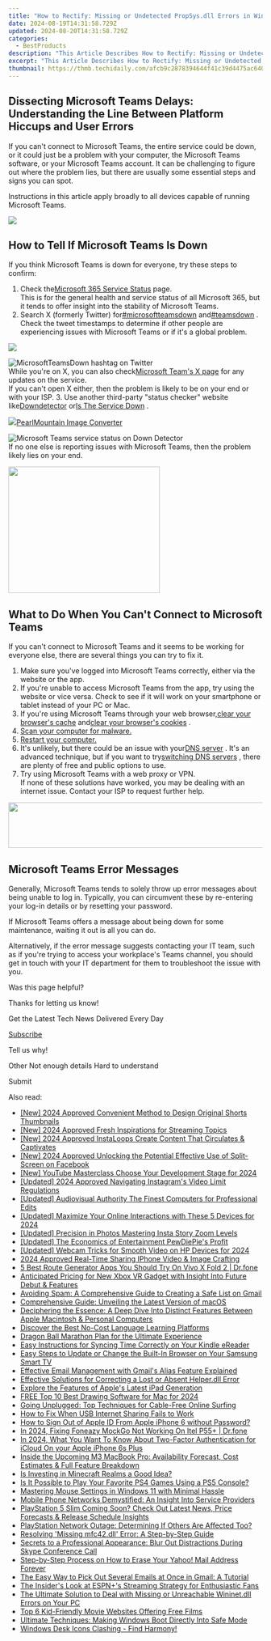 ```yaml
---
title: "How to Rectify: Missing or Undetected PropSys.dll Errors in Windows System"
date: 2024-08-19T14:31:58.729Z
updated: 2024-08-20T14:31:58.729Z
categories:
  - BestProducts
description: "This Article Describes How to Rectify: Missing or Undetected PropSys.dll Errors in Windows System"
excerpt: "This Article Describes How to Rectify: Missing or Undetected PropSys.dll Errors in Windows System"
thumbnail: https://thmb.techidaily.com/afcb9c2878394644f41c39d4475ac640d665c752413696b921520d8ad80368e6.jpg
---
```


## Dissecting Microsoft Teams Delays: Understanding the Line Between Platform Hiccups and User Errors
 If you can't connect to Microsoft Teams, the entire service could be down, or it could just be a problem with your computer, the Microsoft Teams software, or your Microsoft Teams account. It can be challenging to figure out where the problem lies, but there are usually some essential steps and signs you can spot.

 Instructions in this article apply broadly to all devices capable of running Microsoft Teams.

<!-- affiliate ads begin -->
<a href="https://store.nero.com/order/checkout.php?PRODS=22889392&QTY=1&AFFILIATE=108875&CART=1"><img src="http://webstatic.nero.com/nero2015-com-wAssets/img/affiliate/media/banner728-90eng.jpg" border="0"></a>
<!-- affiliate ads end -->
## How to Tell If Microsoft Teams Is Down

 If you think Microsoft Teams is down for everyone, try these steps to confirm:

1. Check the[Microsoft 365 Service Status](https://twitter.com/MSFT365Status) page.  
 This is for the general health and service status of all Microsoft 365, but it tends to offer insight into the stability of Microsoft Teams.
2. Search X (formerly Twitter) for[#microsoftteamsdown](https://twitter.com/hashtag/microsoftteamsdown) and[#teamsdown](https://twitter.com/hashtag/TeamsDown) . Check the tweet timestamps to determine if other people are experiencing issues with Microsoft Teams or if it's a global problem.  
<!-- affiliate ads begin -->
<a href="https://estore.macxdvd.com/order/checkout.php?PRODS=4526659&QTY=1&AFFILIATE=108875&CART=1"><img src="https://www.macxdvd.com/affiliate/new-banner/vcp-500x500.jpg" border="0"></a>
<!-- affiliate ads end -->
![MicrosoftTeamsDown hashtag on Twitter](https://www.lifewire.com/thmb/_UxDi-CGP-cUbmhFgoAP4AgFGe4=/1500x0/filters:no_upscale():max_bytes(150000):strip_icc():format(webp)/is-microsoft-teams-down-or-is-it-you-51050511-505bb881bf924c189064924855fbb7c8.jpg)  
 While you're on X, you can also check[Microsoft Team's X page](https://twitter.com/MicrosoftTeams) for any updates on the service.  
 If you can't open X either, then the problem is likely to be on your end or with your ISP.
3. Use another third-party "status checker" website like[Downdetector](https://downdetector.com/status/teams/) or[Is The Service Down](https://istheservicedown.com/problems/microsoft-teams) .  
<!-- affiliate ads begin -->
<a href="https://secure.2checkout.com/order/checkout.php?PRODS=4550420&QTY=1&AFFILIATE=108875&CART=1"><img src="https://www.pearlmountainsoft.com/n_img/product/pic/f_02.jpg" border="0">PearlMountain Image Converter</a>
<!-- affiliate ads end -->
![Microsoft Teams service status on Down Detector](https://www.lifewire.com/thmb/8PpnwSJBHgwKPGng__hrZM0m4jE=/1500x0/filters:no_upscale():max_bytes(150000):strip_icc():format(webp)/is-microsoft-teams-down-or-is-it-you-51050512-ee25bd1e25bc4991b9aef28aca7a0ff8.jpg)  
 If no one else is reporting issues with Microsoft Teams, then the problem likely lies on your end.

<!-- affiliate ads begin -->
<a href="https://godlikehost.sjv.io/c/5597632/1920047/21774" target="_top" id="1920047"><img src="//a.impactradius-go.com/display-ad/21774-1920047" border="0" alt="" width="300" height="250"/></a><img height="0" width="0" src="https://imp.pxf.io/i/5597632/1920047/21774" style="position:absolute;visibility:hidden;" border="0" />
<!-- affiliate ads end -->
## What to Do When You Can't Connect to Microsoft Teams

 If you can't connect to Microsoft Teams and it seems to be working for everyone else, there are several things you can try to fix it.

1. Make sure you've logged into Microsoft Teams correctly, either via the website or the app.
2. If you're unable to access Microsoft Teams from the app, try using the website or vice versa. Check to see if it will work on your smartphone or tablet instead of your PC or Mac.
3. If you're using Microsoft Teams through your web browser,[clear your browser's cache](https://www.lifewire.com/how-to-clear-cache-2617980) and[clear your browser's cookies](https://www.lifewire.com/how-to-delete-cookies-2617981) .
4. [Scan your computer for malware.](https://www.lifewire.com/properly-scan-your-computer-for-viruses-and-other-malware-2624526)
5. [Restart your computer.](https://www.lifewire.com/how-to-reboot-a-computer-2624568)
6. It's unlikely, but there could be an issue with your[DNS server](https://www.lifewire.com/what-is-a-dns-server-2625854) . It's an advanced technique, but if you want to try[switching DNS servers](https://www.lifewire.com/how-to-change-dns-server-settings-2617979) , there are plenty of free and public options to use.
7. Try using Microsoft Teams with a web proxy or VPN.  
 If none of these solutions have worked, you may be dealing with an internet issue. Contact your ISP to request further help.

<!-- affiliate ads begin -->
<a href="https://united.elfm.net/c/5597632/517826/4704" target="_top" id="517826"><img src="//a.impactradius-go.com/display-ad/4704-517826" border="0" alt="" width="728" height="90"/></a><img height="0" width="0" src="https://united.elfm.net/i/5597632/517826/4704" style="position:absolute;visibility:hidden;" border="0" />
<!-- affiliate ads end -->
## Microsoft Teams Error Messages

 Generally, Microsoft Teams tends to solely throw up error messages about being unable to log in. Typically, you can circumvent these by re-entering your log-in details or by resetting your password.

 If Microsoft Teams offers a message about being down for some maintenance, waiting it out is all you can do.

 Alternatively, if the error message suggests contacting your IT team, such as if you're trying to access your workplace's Teams channel, you should get in touch with your IT department for them to troubleshoot the issue with you.

Was this page helpful?

Thanks for letting us know!

 Get the Latest Tech News Delivered Every Day

[Subscribe](https://www.lifewire.com/#)

Tell us why!

 Other  Not enough details  Hard to understand

 Submit

<ins class="adsbygoogle"
     style="display:block"
     data-ad-format="autorelaxed"
     data-ad-client="ca-pub-7571918770474297"
     data-ad-slot="1223367746"></ins>



<ins class="adsbygoogle"
     style="display:block"
     data-ad-client="ca-pub-7571918770474297"
     data-ad-slot="8358498916"
     data-ad-format="auto"
     data-full-width-responsive="true"></ins>

<span class="atpl-alsoreadstyle">Also read:</span>
<div><ul>
<li><a href="https://facebook-video-footage.techidaily.com/new-2024-approved-convenient-method-to-design-original-shorts-thumbnails/"><u>[New] 2024 Approved  Convenient Method to Design Original Shorts Thumbnails</u></a></li>
<li><a href="https://youtube-data.techidaily.com/024-approved-fresh-inspirations-for-streaming-topics/"><u>[New] 2024 Approved  Fresh Inspirations for Streaming Topics</u></a></li>
<li><a href="https://instagram-video-files.techidaily.com/new-2024-approved-instaloops-create-content-that-circulates-and-captivates/"><u>[New] 2024 Approved  InstaLoops  Create Content That Circulates & Captivates</u></a></li>
<li><a href="https://facebook-clips.techidaily.com/new-2024-approved-unlocking-the-potential-effective-use-of-split-screen-on-facebook/"><u>[New] 2024 Approved  Unlocking the Potential  Effective Use of Split-Screen on Facebook</u></a></li>
<li><a href="https://youtube-data.techidaily.com/outube-masterclass-choose-your-development-stage-for-2024/"><u>[New] YouTube Masterclass  Choose Your Development Stage for 2024</u></a></li>
<li><a href="https://instagram-videos.techidaily.com/updated-2024-approved-navigating-instagrams-video-limit-regulations/"><u>[Updated] 2024 Approved  Navigating Instagram's Video Limit Regulations</u></a></li>
<li><a href="https://youtube-clips.techidaily.com/updated-audiovisual-authority-the-finest-computers-for-professional-edits/"><u>[Updated] Audiovisual Authority  The Finest Computers for Professional Edits</u></a></li>
<li><a href="https://digital-screen-recording.techidaily.com/updated-maximize-your-online-interactions-with-these-5-devices-for-2024/"><u>[Updated] Maximize Your Online Interactions with These 5 Devices for 2024</u></a></li>
<li><a href="https://instagram-videos.techidaily.com/updated-precision-in-photos-mastering-insta-story-zoom-levels/"><u>[Updated] Precision in Photos  Mastering Insta Story Zoom Levels</u></a></li>
<li><a href="https://some-guidance.techidaily.com/updated-the-economics-of-entertainment-pewdiepies-profit/"><u>[Updated] The Economics of Entertainment  PewDiePie's Profit</u></a></li>
<li><a href="https://screen-mirroring-recording.techidaily.com/updated-webcam-tricks-for-smooth-video-on-hp-devices-for-2024/"><u>[Updated] Webcam Tricks for Smooth Video on HP Devices for 2024</u></a></li>
<li><a href="https://extra-guidance.techidaily.com/2024-approved-real-time-sharing-iphone-video-and-image-crafting/"><u>2024 Approved  Real-Time Sharing  IPhone Video & Image Crafting</u></a></li>
<li><a href="https://location-fake.techidaily.com/5-best-route-generator-apps-you-should-try-on-vivo-x-fold-2-drfone-by-drfone-virtual-android/"><u>5 Best Route Generator Apps You Should Try On Vivo X Fold 2 | Dr.fone</u></a></li>
<li><a href="https://tech-recovery.techidaily.com/anticipated-pricing-for-new-xbox-vr-gadget-with-insight-into-future-debut-and-features/"><u>Anticipated Pricing for New Xbox VR Gadget with Insight Into Future Debut & Features</u></a></li>
<li><a href="https://tech-recovery.techidaily.com/avoiding-spam-a-comprehensive-guide-to-creating-a-safe-list-on-gmail/"><u>Avoiding Spam: A Comprehensive Guide to Creating a Safe List on Gmail</u></a></li>
<li><a href="https://tech-recovery.techidaily.com/comprehensive-guide-unveiling-the-latest-version-of-macos/"><u>Comprehensive Guide: Unveiling the Latest Version of macOS</u></a></li>
<li><a href="https://tech-recovery.techidaily.com/deciphering-the-essence-a-deep-dive-into-distinct-features-between-apple-macintosh-and-personal-computers/"><u>Deciphering the Essence: A Deep Dive Into Distinct Features Between Apple Macintosh & Personal Computers</u></a></li>
<li><a href="https://tech-recovery.techidaily.com/discover-the-best-no-cost-language-learning-platforms/"><u>Discover the Best No-Cost Language Learning Platforms</u></a></li>
<li><a href="https://tech-recovery.techidaily.com/dragon-ball-marathon-plan-for-the-ultimate-experience/"><u>Dragon Ball Marathon Plan for the Ultimate Experience</u></a></li>
<li><a href="https://tech-recovery.techidaily.com/easy-instructions-for-syncing-time-correctly-on-your-kindle-ereader/"><u>Easy Instructions for Syncing Time Correctly on Your Kindle eReader</u></a></li>
<li><a href="https://tech-recovery.techidaily.com/easy-steps-to-update-or-change-the-built-in-browser-on-your-samsung-smart-tv/"><u>Easy Steps to Update or Change the Built-In Browser on Your Samsung Smart TV</u></a></li>
<li><a href="https://tech-recovery.techidaily.com/effective-email-management-with-gmails-alias-feature-explained/"><u>Effective Email Management with Gmail's Alias Feature Explained</u></a></li>
<li><a href="https://tech-recovery.techidaily.com/effective-solutions-for-correcting-a-lost-or-absent-helperdll-error/"><u>Effective Solutions for Correcting a Lost or Absent Helper.dll Error</u></a></li>
<li><a href="https://tech-recovery.techidaily.com/explore-the-features-of-apples-latest-ipad-generation/"><u>Explore the Features of Apple's Latest iPad Generation</u></a></li>
<li><a href="https://extra-information.techidaily.com/free-top-10-best-drawing-software-for-mac-for-2024/"><u>FREE Top 10 Best Drawing Software for Mac for 2024</u></a></li>
<li><a href="https://tech-recovery.techidaily.com/going-unplugged-top-techniques-for-cable-free-online-surfing/"><u>Going Unplugged: Top Techniques for Cable-Free Online Surfing</u></a></li>
<li><a href="https://tech-recovery.techidaily.com/how-to-fix-when-usb-internet-sharing-fails-to-work/"><u>How to Fix When USB Internet Sharing Fails to Work</u></a></li>
<li><a href="https://apple-account.techidaily.com/how-to-sign-out-of-apple-id-from-apple-iphone-6-without-password-by-drfone-ios/"><u>How to Sign Out of Apple ID From Apple iPhone 6 without Password?</u></a></li>
<li><a href="https://review-topics.techidaily.com/in-2024-fixing-foneazy-mockgo-not-working-on-itel-p55plus-drfone-by-drfone-virtual-android/"><u>In 2024, Fixing Foneazy MockGo Not Working On Itel P55+ | Dr.fone</u></a></li>
<li><a href="https://activate-lock.techidaily.com/in-2024-what-you-want-to-know-about-two-factor-authentication-for-icloud-on-your-apple-iphone-6s-plus-by-drfone-ios/"><u>In 2024, What You Want To Know About Two-Factor Authentication for iCloud On your Apple iPhone 6s Plus</u></a></li>
<li><a href="https://tech-recovery.techidaily.com/inside-the-upcoming-m3-macbook-pro-availability-forecast-cost-estimates-and-full-feature-breakdown/"><u>Inside the Upcoming M3 MacBook Pro: Availability Forecast, Cost Estimates & Full Feature Breakdown</u></a></li>
<li><a href="https://tech-recovery.techidaily.com/is-investing-in-minecraft-realms-a-good-idea/"><u>Is Investing in Minecraft Realms a Good Idea?</u></a></li>
<li><a href="https://tech-recovery.techidaily.com/is-it-possible-to-play-your-favorite-ps4-games-using-a-ps5-console/"><u>Is It Possible to Play Your Favorite PS4 Games Using a PS5 Console?</u></a></li>
<li><a href="https://win11-tips.techidaily.com/mastering-mouse-settings-in-windows-11-with-minimal-hassle/"><u>Mastering Mouse Settings in Windows 11 with Minimal Hassle</u></a></li>
<li><a href="https://tech-recovery.techidaily.com/mobile-phone-networks-demystified-an-insight-into-service-providers/"><u>Mobile Phone Networks Demystified: An Insight Into Service Providers</u></a></li>
<li><a href="https://tech-recovery.techidaily.com/playstation-5-slim-coming-soon-check-out-latest-news-price-forecasts-and-release-schedule-insights/"><u>PlayStation 5 Slim Coming Soon? Check Out Latest News, Price Forecasts & Release Schedule Insights</u></a></li>
<li><a href="https://tech-recovery.techidaily.com/playstation-network-outage-determining-if-others-are-affected-too/"><u>PlayStation Network Outage: Determining If Others Are Affected Too?</u></a></li>
<li><a href="https://tech-recovery.techidaily.com/resolving-missing-mfc42dll-error-a-step-by-step-guide/"><u>Resolving 'Missing mfc42.dll' Error: A Step-by-Step Guide</u></a></li>
<li><a href="https://tech-recovery.techidaily.com/secrets-to-a-professional-appearance-blur-out-distractions-during-skype-conference-call/"><u>Secrets to a Professional Appearance: Blur Out Distractions During Skype Conference Call</u></a></li>
<li><a href="https://tech-recovery.techidaily.com/step-by-step-process-on-how-to-erase-your-yahoo-mail-address-forever/"><u>Step-by-Step Process on How to Erase Your Yahoo! Mail Address Forever</u></a></li>
<li><a href="https://tech-recovery.techidaily.com/the-easy-way-to-pick-out-several-emails-at-once-in-gmail-a-tutorial/"><u>The Easy Way to Pick Out Several Emails at Once in Gmail: A Tutorial</u></a></li>
<li><a href="https://tech-recovery.techidaily.com/the-insiders-look-at-espnpluss-streaming-strategy-for-enthusiastic-fans/"><u>The Insider's Look at ESPN+'s Streaming Strategy for Enthusiastic Fans</u></a></li>
<li><a href="https://tech-recovery.techidaily.com/the-ultimate-solution-to-deal-with-missing-or-unreachable-wininetdll-errors-on-your-pc/"><u>The Ultimate Solution to Deal with Missing or Unreachable Wininet.dll Errors on Your PC</u></a></li>
<li><a href="https://tech-recovery.techidaily.com/top-6-kid-friendly-movie-websites-offering-free-films/"><u>Top 6 Kid-Friendly Movie Websites Offering Free Films</u></a></li>
<li><a href="https://tech-recovery.techidaily.com/ultimate-techniques-making-windows-boot-directly-into-safe-mode/"><u>Ultimate Techniques: Making Windows Boot Directly Into Safe Mode</u></a></li>
<li><a href="https://windows11.techidaily.com/windows-desk-icons-clashing-find-harmony/"><u>Windows Desk Icons Clashing - Find Harmony!</u></a></li>
</ul></div>
